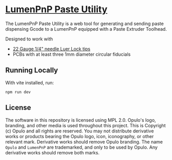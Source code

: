 # [LumenPnP Paste Utility](https://paste.opulo.io/)

The LumenPnP Paste Utility is a web tool for generating and sending paste dispensing Gcode to a LumenPnP equipped with a Paste Extruder Toolhead.

Designed to work with
- [22 Gauge 1/4" needle Luer Lock tips](https://www.mcmaster.com/75165A125/)
- PCBs with at least three 1mm diameter circular fiducials

## Running Locally

With vite installed, run:

`npm run dev`

## License

The software in this repository is licensed using MPL 2.0. Opulo's logo, branding, and other media is used throughout this project. This is Copyright (c) Opulo and all rights are reserved. You may not distribute derivative works or products bearing the Opulo logo, icon, iconography, or other relevant mark. Derivative works should remove Opulo branding. The name `Opulo` and `LumenPnP` are trademarked, and only to be used by Opulo. Any derivative works should remove both marks.
